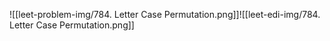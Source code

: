 ![[leet-problem-img/784. Letter Case Permutation.png]]![[leet-edi-img/784. Letter Case Permutation.png]]